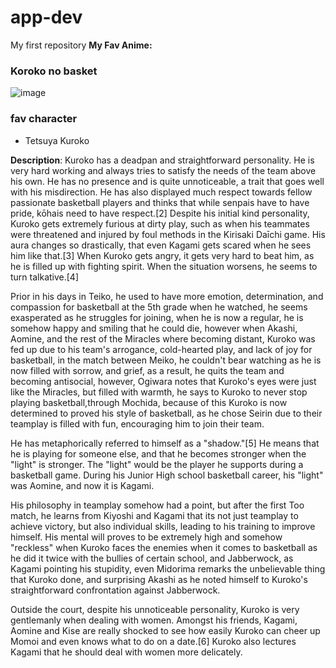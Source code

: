# app-dev
My first repository
**My Fav Anime:**
### Koroko no basket
  
![image](https://github.com/user-attachments/assets/b9ac4fdf-66fa-4f47-a90b-55b4087f7e06)



### fav character
- Tetsuya Kuroko


****Description****:
Kuroko has a deadpan and straightforward personality. He is very hard working and always tries to satisfy the needs of the team above his own. He has no presence and is quite unnoticeable, a trait that goes well with his misdirection. He has also displayed much respect towards fellow passionate basketball players and thinks that while senpais have to have pride, kōhais need to have respect.[2] Despite his initial kind personality, Kuroko gets extremely furious at dirty play, such as when his teammates were threatened and injured by foul methods in the Kirisaki Daīchi game. His aura changes so drastically, that even Kagami gets scared when he sees him like that.[3] When Kuroko gets angry, it gets very hard to beat him, as he is filled up with fighting spirit. When the situation worsens, he seems to turn talkative.[4]

Prior in his days in Teiko, he used to have more emotion, determination, and compassion for basketball at the 5th grade when he watched, he seems exasperated as he struggles for joining, when he is now a regular, he is somehow happy and smiling that he could die, however when Akashi, Aomine, and the rest of the Miracles where becoming distant, Kuroko was fed up due to his team's arrogance, cold-hearted play, and lack of joy for basketball, in the match between Meiko, he couldn't bear watching as he is now filled with sorrow, and grief, as a result, he quits the team and becoming antisocial, however, Ogiwara notes that Kuroko's eyes were just like the Miracles, but filled with warmth, he says to Kuroko to never stop playing basketball,through Mochida, because of this Kuroko is now determined to proved his style of basketball, as he chose Seirin due to their teamplay is filled with fun, encouraging him to join their team.

He has metaphorically referred to himself as a "shadow."[5] He means that he is playing for someone else, and that he becomes stronger when the "light" is stronger. The "light" would be the player he supports during a basketball game. During his Junior High school basketball career, his "light" was Aomine, and now it is Kagami.

His philosophy in teamplay somehow had a point, but after the first Too match, he learns from Kiyoshi and Kagami that its not just teamplay to achieve victory, but also individual skills, leading to his training to improve himself. His mental will proves to be extremely high and somehow "reckless" when Kuroko faces the enemies when it comes to basketball as he did it twice with the bullies of certain school, and Jabberwock, as Kagami pointing his stupidity, even Midorima remarks the unbelievable thing that Kuroko done, and surprising Akashi as he noted himself to Kuroko's straightforward confrontation against Jabberwock.

Outside the court, despite his unnoticeable personality, Kuroko is very gentlemanly when dealing with women. Amongst his friends, Kagami, Aomine and Kise are really shocked to see how easily Kuroko can cheer up Momoi and even knows what to do on a date.[6] Kuroko also lectures Kagami that he should deal with women more delicately.

